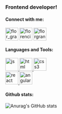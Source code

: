 
<h3>Frontend developer!</h3>

<h4>Connect with me:</h4>
<p>
<a href="https://twitter.com/flor_granucci" target="blank"><img align="center" src="https://i.ibb.co/RPMzryS/twitter.png" alt="flor_granucci" height="40" width="40" /></a>
<a href="https://linkedin.com/in/florencia vanina granucci" target="blank"><img align="center" src="https://i.ibb.co/MSt5dKp/linkedin.png" alt="florencia vanina granucci" height="40" width="40" /></a>
<a href="https://instagram.com/florgranucci" target="blank"><img align="center" src="https://i.ibb.co/kh90PWM/instagram.png" alt="florgranucci" height="40" width="40" /></a>
</p>
<h4>Languages and Tools:</h4>

<p> 
 <a href="https://developer.mozilla.org/en-US/docs/Web/JavaScript" target="_blank"> <img src="https://i.ibb.co/WDh6ccH/iconfinder-code-programming-javascript-software-develop-command-language-652581.png" alt="js" width="40" height="40"/> </a> 
<a href="https://www.w3.org/html/" target="_blank"> <img src="https://i.ibb.co/Tg31DP9/iconfinder-code-programming-html-markup-develop-layout-language-652583.png" alt="html" width="40" height="40"/> </a> 
 <a href="https://www.w3schools.com/css/" target="_blank"> <img src="https://i.ibb.co/C2sHzYV/iconfinder-code-programming-css-style-develop-layout-language-652584.png" alt="css3" width="40" height="40"/></a> 
 <br>
 <a href="https://reactjs.org/" target="_blank"> <img src="https://i.ibb.co/gDdV2f5/iconfinder-react-1296845.png" alt="react" width="40" height="40"/> </a> 
 <a href="https://www.angular.io/" target="_blank"> <img src="https://i.ibb.co/545XjGY/iconfinder-angular-1296847.png" alt="angularjs" width="40" height="40"/></a>
 <br>
<h4>Github stats:</h4>
  
![Anurag's GitHub stats](https://github-readme-stats.vercel.app/api?username=florgranucci&theme=dracula&show_icons=true)
